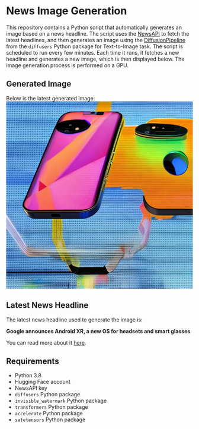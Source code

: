 # News Image Generation
This repository contains a Python script that automatically generates an image based on a news headline. The script uses the [NewsAPI](https://newsapi.org/) to fetch the latest headlines, and then generates an image using the [DiffusionPipeline](https://github.com/huggingface/diffusers) from the `diffusers` Python package for Text-to-Image task.
The script is scheduled to run every few minutes. Each time it runs, it fetches a new headline and generates a new image, which is then displayed below. The image generation process is performed on a GPU.

## Generated Image
Below is the latest generated image:
![Generated Image](image.png)

## Latest News Headline
The latest news headline used to generate the image is:

**Google announces Android XR, a new OS for headsets and smart glasses**

You can read more about it [here](https://news.google.com/rss/articles/CBMiigFBVV95cUxPQ2NQNGlza2xWX1FILVM1em5LazlGcGxjOXkyUWdmZ0JRdXptVWxjYVczOUpuV3pwamE5S0JvQmRFNlF5M2dDcUVVb3l1OWdMbTBlUExlTjlEREhJRjJRVkk2em1fTEtsdU1lTXFBanN3QnNHQk95T1h6Sm1BRDZDQVBOT3FQM2JRNlE?oc=5).

## Requirements
- Python 3.8
- Hugging Face account
- NewsAPI key
- `diffusers` Python package
- `invisible_watermark` Python package
- `transformers` Python package
- `accelerate` Python package
- `safetensors` Python package

